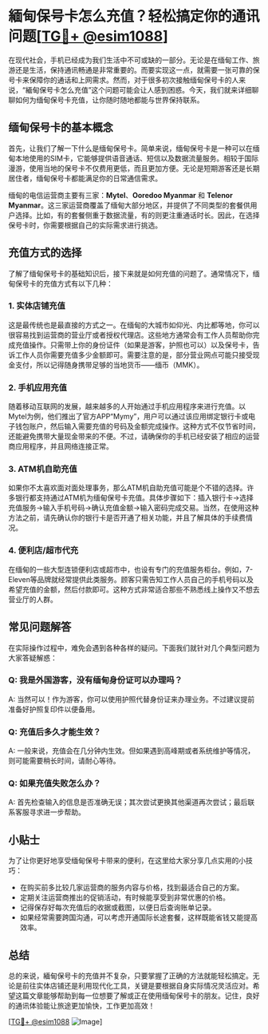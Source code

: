 # 緬甸保号卡怎么充值？轻松搞定你的通讯问题[[TG💪+ @esim1088](https://t.me/s/esim1088)]

在现代社会，手机已经成为我们生活中不可或缺的一部分。无论是在缅甸工作、旅游还是生活，保持通讯畅通是非常重要的。而要实现这一点，就需要一张可靠的保号卡来保障你的通话和上网需求。然而，对于很多初次接触缅甸保号卡的人来说，“緬甸保号卡怎么充值”这个问题可能会让人感到困惑。今天，我们就来详细聊聊如何为缅甸保号卡充值，让你随时随地都能与世界保持联系。

## 缅甸保号卡的基本概念

首先，让我们了解一下什么是缅甸保号卡。简单来说，缅甸保号卡是一种可以在缅甸本地使用的SIM卡，它能够提供语音通话、短信以及数据流量服务。相较于国际漫游，使用当地的保号卡不仅费用更低，而且更加方便。无论是短期游客还是长期居住者，缅甸保号卡都能满足你的日常通信需求。

缅甸的电信运营商主要有三家：**Mytel**、**Ooredoo Myanmar** 和 **Telenor Myanmar**。这三家运营商覆盖了缅甸大部分地区，并提供了不同类型的套餐供用户选择。比如，有的套餐侧重于数据流量，有的则更注重通话时长。因此，在选择保号卡时，你需要根据自己的实际需求进行挑选。

## 充值方式的选择

了解了缅甸保号卡的基础知识后，接下来就是如何充值的问题了。通常情况下，缅甸保号卡的充值方式有以下几种：

### 1. 实体店铺充值

这是最传统也是最直接的方式之一。在缅甸的大城市如仰光、内比都等地，你可以很容易找到运营商的营业厅或者授权代理店。这些地方通常会有工作人员帮助你完成充值操作。只需带上你的身份证件（如果是游客，护照也可以）以及保号卡，告诉工作人员你需要充值多少金额即可。需要注意的是，部分营业网点可能只接受现金支付，所以记得随身携带足够的当地货币——缅币（MMK）。

### 2. 手机应用充值

随着移动互联网的发展，越来越多的人开始通过手机应用程序来进行充值。以Mytel为例，他们推出了官方APP“Mymy”，用户可以通过该应用绑定银行卡或电子钱包账户，然后输入需要充值的号码及金额完成操作。这种方式不仅节省时间，还能避免携带大量现金带来的不便。不过，请确保你的手机已经安装了相应的运营商应用程序，并且网络连接正常。

### 3. ATM机自助充值

如果你不太喜欢面对面处理事务，那么ATM机自助充值可能是个不错的选择。许多银行都支持通过ATM机为缅甸保号卡充值。具体步骤如下：插入银行卡→选择充值服务→输入手机号码→确认充值金额→输入密码完成交易。当然，在使用这种方法之前，请先确认你的银行卡是否开通了相关功能，并且了解具体的手续费情况。

### 4. 便利店/超市代充

在缅甸的一些大型连锁便利店或超市中，也设有专门的充值服务柜台。例如，7-Eleven等品牌就经常提供此类服务。顾客只需告知工作人员自己的手机号码以及希望充值的金额，然后付款即可。这种方式非常适合那些不熟悉线上操作又不想去营业厅的人群。

## 常见问题解答

在实际操作过程中，难免会遇到各种各样的疑问。下面我们就针对几个典型问题为大家答疑解惑：

### Q: 我是外国游客，没有缅甸身份证可以办理吗？
A: 当然可以！作为游客，你可以使用护照代替身份证来办理业务。不过建议提前准备好护照复印件以便备用。

### Q: 充值后多久才能生效？
A: 一般来说，充值会在几分钟内生效。但如果遇到高峰期或者系统维护等情况，则可能需要稍长时间，请耐心等待。

### Q: 如果充值失败怎么办？
A: 首先检查输入的信息是否准确无误；其次尝试更换其他渠道再次尝试；最后联系客服寻求进一步帮助。

## 小贴士

为了让你更好地享受缅甸保号卡带来的便利，在这里给大家分享几点实用的小技巧：

- 在购买前多比较几家运营商的服务内容与价格，找到最适合自己的方案。
- 定期关注运营商推出的促销活动，有时候能享受到非常优惠的价格。
- 记得保存好每次充值后的收据或截图，以便日后查询账单记录。
- 如果经常需要跨国沟通，可以考虑开通国际长途套餐，这样既能省钱又能提高效率。

## 总结

总的来说，緬甸保号卡的充值并不复杂，只要掌握了正确的方法就能轻松搞定。无论是前往实体店铺还是利用现代化工具，关键是要根据自身实际情况灵活应对。希望这篇文章能够帮助到每一位想要了解或正在使用缅甸保号卡的朋友。记住，良好的通讯体验能让旅途更加愉快，工作更加高效！

[[TG💪+ @esim1088](https://t.me/s/esim1088) ![Image](https://i.postimg.cc/4NQfJmqS/Snipaste-2025-05-13-00-14-12.png)]
